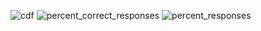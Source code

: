 ![cdf](https://user-images.githubusercontent.com/10711838/146281858-f2d6e5db-4791-4dbd-9ad2-dfc8063c9a10.png)
![percent_correct_responses](https://user-images.githubusercontent.com/10711838/146281859-bda2fdc9-c6a6-42a9-ad46-fa24cec6f764.png)
![percent_responses](https://user-images.githubusercontent.com/10711838/146281861-8199f275-9d7b-4109-aaad-e400447644eb.png)
